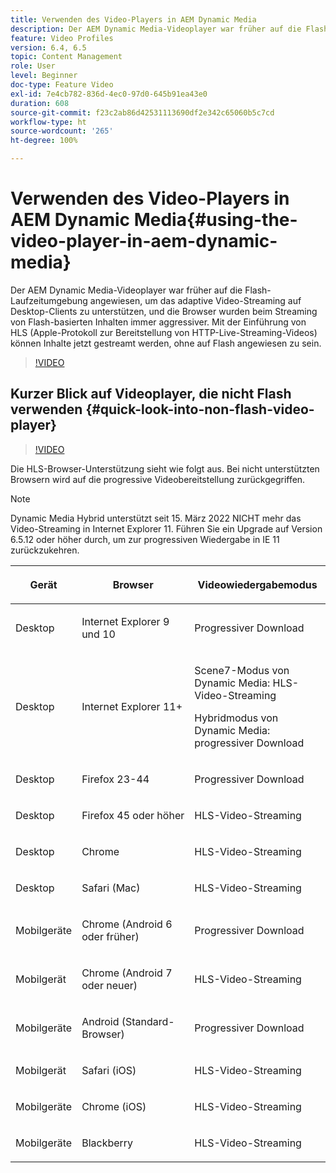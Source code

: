 ```yaml
---
title: Verwenden des Video-Players in AEM Dynamic Media
description: Der AEM Dynamic Media-Videoplayer war früher auf die Flash-Laufzeitumgebung angewiesen, um das adaptive Video-Streaming auf Desktop-Clients zu unterstützen, und die Browser wurden beim Streaming von Flash-basierten Inhalten immer aggressiver. Mit der Einführung von HLS (Apple-Protokoll zur Bereitstellung von HTTP-Live-Streaming-Videos) können Inhalte jetzt gestreamt werden, ohne auf Flash angewiesen zu sein.
feature: Video Profiles
version: 6.4, 6.5
topic: Content Management
role: User
level: Beginner
doc-type: Feature Video
exl-id: 7e4cb782-836d-4ec0-97d0-645b91ea43e0
duration: 608
source-git-commit: f23c2ab86d42531113690df2e342c65060b5c7cd
workflow-type: ht
source-wordcount: '265'
ht-degree: 100%

---
```



# Verwenden des Video-Players in AEM Dynamic Media{#using-the-video-player-in-aem-dynamic-media}

Der AEM Dynamic Media-Videoplayer war früher auf die Flash-Laufzeitumgebung angewiesen, um das adaptive Video-Streaming auf Desktop-Clients zu unterstützen, und die Browser wurden beim Streaming von Flash-basierten Inhalten immer aggressiver. Mit der Einführung von HLS (Apple-Protokoll zur Bereitstellung von HTTP-Live-Streaming-Videos) können Inhalte jetzt gestreamt werden, ohne auf Flash angewiesen zu sein.

>[!VIDEO](https://video.tv.adobe.com/v/16791?quality=12&learn=on)

## Kurzer Blick auf Videoplayer, die nicht Flash verwenden {#quick-look-into-non-flash-video-player}

>[!VIDEO](https://video.tv.adobe.com/v/17429?quality=12&learn=on)

Die HLS-Browser-Unterstützung sieht wie folgt aus. Bei nicht unterstützten Browsern wird auf die progressive Videobereitstellung zurückgegriffen.

>[!NOTE]
>
> Dynamic Media Hybrid unterstützt seit 15. März 2022 NICHT mehr das Video-Streaming in Internet Explorer 11. Führen Sie ein Upgrade auf Version 6.5.12 oder höher durch, um zur progressiven Wiedergabe in IE 11 zurückzukehren.

<table> 
 <thead> 
  <tr> 
   <th> <p>Gerät</p> </th>
   <th> <p>Browser</p> </th>
   <th > <p>Videowiedergabemodus</p> </th>
  </tr>
 </thead>
 <tbody>
  <tr> 
   <td> <p>Desktop</p> </td>
   <td> <p>Internet Explorer 9 und 10</p> </td>
   <td> <p>Progressiver Download</p> </td>
  </tr>
  <tr>
   <td> <p>Desktop</p> </td>
   <td> <p>Internet Explorer 11+</p> </td>
   <td> <p>Scene7-Modus von Dynamic Media: HLS-Video-Streaming</p> 
        <p>Hybridmodus von Dynamic Media: progressiver Download</p>
   </td>
  </tr>
  <tr>
   <td> <p>Desktop</p> </td>
   <td> <p>Firefox 23-44</p> </td>
   <td> <p>Progressiver Download</p> </td>
  </tr>
  <tr> 
   <td> <p>Desktop</p> </td>
   <td> <p>Firefox 45 oder höher</p> </td>
   <td> <p>HLS-Video-Streaming</p> </td>
  </tr>
  <tr> 
   <td> <p>Desktop</p> </td>
   <td> <p>Chrome</p> </td>
   <td> <p>HLS-Video-Streaming</p> </td>
  </tr>
  <tr> 
   <td> <p>Desktop</p> </td>
   <td> <p>Safari (Mac)</p> </td>
   <td> <p>HLS-Video-Streaming</p> </td>
  </tr>
  <tr> 
   <td> <p>Mobilgeräte</p> </td>
   <td> <p>Chrome (Android 6 oder früher)</p> </td>
   <td> <p>Progressiver Download</p> </td>
  </tr>
  <tr> 
   <td> <p>Mobilgerät</p> </td>
   <td> <p>Chrome (Android 7 oder neuer)</p> </td>
   <td> <p>HLS-Video-Streaming</p> </td>
  </tr>
  <tr> 
   <td> <p>Mobilgeräte</p> </td>
   <td> <p>Android (Standard-Browser)</p> </td>
   <td> <p>Progressiver Download</p> </td>
  </tr>
  <tr> 
   <td> <p>Mobilgerät</p> </td>
   <td> <p>Safari (iOS)</p> </td>
   <td> <p>HLS-Video-Streaming</p> </td>
  </tr>
  <tr> 
   <td> <p>Mobilgeräte</p> </td>
   <td> <p>Chrome (iOS)</p> </td>
   <td> <p>HLS-Video-Streaming</p> </td>
  </tr>
  <tr> 
   <td> <p>Mobilgeräte</p> </td>
   <td> <p>Blackberry</p> </td>
   <td> <p>HLS-Video-Streaming</p> </td>
  </tr>
 </tbody>
</table>
